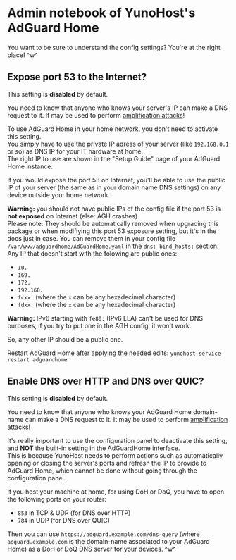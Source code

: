 # Admin notebook of YunoHost's AdGuard Home

You want to be sure to understand the config settings? You're at the right place! ^w^

## Expose port 53 to the Internet?

This setting is **disabled** by default.

You need to know that anyone who knows your server's IP can make a DNS request to it. It may be used to perform [amplification attacks](https://en.wikipedia.org/wiki/Denial-of-service_attack#Amplification)!

To use AdGuard Home in your home network, you don't need to activate this setting.  
You simply have to use the private IP adress of your server (like `192.168.0.1` or so) as DNS IP for your IT hardware at home.  
The right IP to use are shown in the "Setup Guide" page of your AdGuard Home instance.

If you would expose the port 53 on Internet, you'll be able to use the public IP of your server (the same as in your domain name DNS settings) on any device outside your home network.

**Warning:** you should not have public IPs of the config file if the port 53 is **not exposed** on Internet (else: AGH crashes)  
Please note: They should be automatically removed when upgrading this package or when modifiying this port 53 exposure setting, but it's in the docs just in case.
You can remove them in your config file `/var/www/adguardhome/AdGuardHome.yaml` in the `dns: bind_hosts:` section.
Any IP that doesn't start with the folowing are public ones:

- `10.`
- `169.`
- `172.`
- `192.168.`
- `fcxx:` (where the `x` can be any hexadecimal character)
- `fdxx:` (where the `x` can be any hexadecimal character)

**Warning:** IPv6 starting with `fe80:` (IPv6 LLA) can't be used for DNS purposes, if you try to put one in the AGH config, it won't work.

So, any other IP should be a public one.

Restart AdGuard Home after applying the needed edits: `yunohost service restart adguardhome`

## Enable DNS over HTTP and DNS over QUIC?

This setting is **disabled** by default.

You need to know that anyone who knows your AdGuard Home domain-name can make a DNS request to it. It may be used to perform [amplification attacks](https://en.wikipedia.org/wiki/Denial-of-service_attack#Amplification)!

It's really important to use the configuration panel to deactivate this setting, and **NOT** the built-in setting in the AdGuardHome interface.  
This is because YunoHost needs to perform actions such as automatically opening or closing the server's ports and refresh the IP to provide to AdGuard Home, which cannot be done without going through the configuration panel.

If you host your machine at home, for using DoH or DoQ, you have to open the following ports on your router:

- `853` in TCP & UDP (for DNS over HTTP)
- `784` in UDP (for DNS over QUIC)

Then you can use `https://adguard.example.com/dns-query` (where `adguard.example.com` is the domain-name associated to your AdGuard Home) as a DoH or DoQ DNS server for your devices. ^w^
